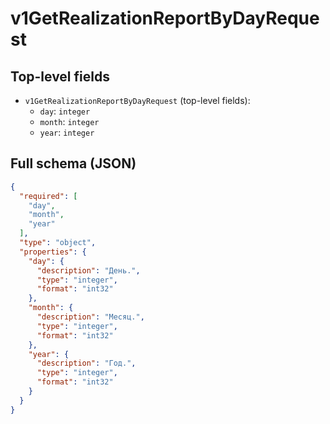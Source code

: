 # v1GetRealizationReportByDayRequest

## Top-level fields
- `v1GetRealizationReportByDayRequest` (top-level fields):
  - `day`: `integer`
  - `month`: `integer`
  - `year`: `integer`

## Full schema (JSON)
```json
{
  "required": [
    "day",
    "month",
    "year"
  ],
  "type": "object",
  "properties": {
    "day": {
      "description": "День.",
      "type": "integer",
      "format": "int32"
    },
    "month": {
      "description": "Месяц.",
      "type": "integer",
      "format": "int32"
    },
    "year": {
      "description": "Год.",
      "type": "integer",
      "format": "int32"
    }
  }
}
```
